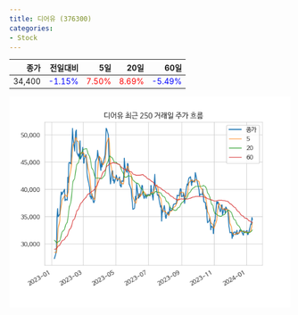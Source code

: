 ```yaml
---
title: 디어유 (376300)
categories:
- Stock
---
```


|종가|전일대비|5일|20일|60일|
|---:|-------:|--:|---:|---:|
|34,400|<span style="color: blue">-1.15%</span>|<span style="color: red">7.50%</span>|<span style="color: red">8.69%</span>|<span style="color: blue">-5.49%</span>|


<!-- more -->

![376300](/assets/images/stock/376300.png)
